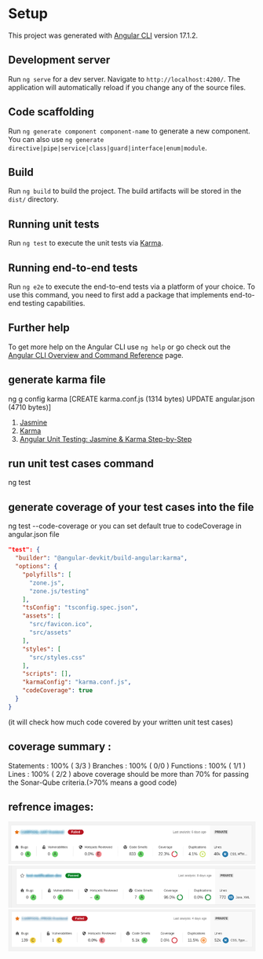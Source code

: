 # Setup

This project was generated with [Angular CLI](https://github.com/angular/angular-cli) version 17.1.2.

## Development server

Run `ng serve` for a dev server. Navigate to `http://localhost:4200/`. The application will automatically reload if you change any of the source files.

## Code scaffolding

Run `ng generate component component-name` to generate a new component. You can also use `ng generate directive|pipe|service|class|guard|interface|enum|module`.

## Build

Run `ng build` to build the project. The build artifacts will be stored in the `dist/` directory.

## Running unit tests

Run `ng test` to execute the unit tests via [Karma](https://karma-runner.github.io).

## Running end-to-end tests

Run `ng e2e` to execute the end-to-end tests via a platform of your choice. To use this command, you need to first add a package that implements end-to-end testing capabilities.

## Further help

To get more help on the Angular CLI use `ng help` or go check out the [Angular CLI Overview and Command Reference](https://angular.io/cli) page.

## generate karma file 

ng g config karma
[CREATE karma.conf.js (1314 bytes)
UPDATE angular.json (4710 bytes)]

1. [Jasmine](https://jasmine.github.io/)
2. [Karma](https://karma-runner.github.io/latest/index.html)
3. [Angular Unit Testing: Jasmine & Karma Step-by-Step](https://medium.com/swlh/angular-unit-testing-jasmine-karma-step-by-step-e3376d110ab4)

## run unit test cases command

ng test 

## generate coverage of your test cases into the file

ng test --code-coverage
or
you can set default true to codeCoverage in angular.json file
```json
"test": {
  "builder": "@angular-devkit/build-angular:karma",
  "options": {
    "polyfills": [
      "zone.js",
      "zone.js/testing"
    ],
    "tsConfig": "tsconfig.spec.json",
    "assets": [
      "src/favicon.ico",
      "src/assets"
    ],
    "styles": [
      "src/styles.css"
    ],
    "scripts": [],
    "karmaConfig": "karma.conf.js",
    "codeCoverage": true
  }
}
```
(it will check how much code covered by your written unit test cases)

## coverage summary :
Statements   : 100% ( 3/3 )
Branches     : 100% ( 0/0 )
Functions    : 100% ( 1/1 )
Lines        : 100% ( 2/2 )
above coverage should be more than 70% for passing the Sonar-Qube criteria.(>70% means a good code)

## refrence images:
![Alt text](src/assets/coverage%20less%20than%2070.png)
![Alt text](src/assets/coverage%20passed.png)
![Alt text](src/assets/zero%20covergae.png)


